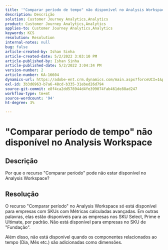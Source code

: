 ```yaml
---
title: '"Comparar período de tempo" não disponível no Analysis Workspace"'
description: Descrição
solution: Customer Journey Analytics,Analytics
product: Customer Journey Analytics,Analytics
applies-to: Customer Journey Analytics,Analytics
keywords: KCS
resolution: Resolution
internal-notes: null
bug: false
article-created-by: Ishan Sinha
article-created-date: 5/2/2022 3:03:10 PM
article-published-by: Ishan Sinha
article-published-date: 5/2/2022 3:04:34 PM
version-number: 2
article-number: KA-16604
dynamics-url: https://adobe-ent.crm.dynamics.com/main.aspx?forceUCI=1&pagetype=entityrecord&etn=knowledgearticle&id=f36f6bf9-28ca-ec11-a7b5-6045bd00dca1
exl-id: 3b3d6963-b7a6-48cd-b335-31ebed26d794
source-git-commit: e8f4ca2dd578944d4fe399074fab461de88ad247
workflow-type: tm+mt
source-wordcount: '94'
ht-degree: 3%

---
```


# &quot;Comparar período de tempo&quot; não disponível no Analysis Workspace

## Descrição


Por que o recurso &quot;Comparar período&quot; pode não estar disponível no Analysis Workspace?


## Resolução


O recurso &quot;Comparar período&quot; no Analysis Workspace só está disponível para empresas com SKUs com Métricas calculadas avançadas. Em outras palavras, elas estão disponíveis para as empresas nos SKU Select, Prime e Ultimate, por padrão. Não está disponível para empresas no SKU de &quot;Fundação&quot;.

Além disso, não está disponível quando os componentes relacionados ao tempo (Dia, Mês etc.) são adicionadas como dimensões.
